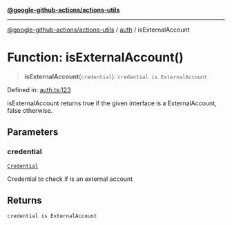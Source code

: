 [**@google-github-actions/actions-utils**](../../README.md)

***

[@google-github-actions/actions-utils](../../modules.md) / [auth](../README.md) / isExternalAccount

# Function: isExternalAccount()

> **isExternalAccount**(`credential`): `credential is ExternalAccount`

Defined in: [auth.ts:123](https://github.com/google-github-actions/actions-utils/blob/main/src/auth.ts#L123)

isExternalAccount returns true if the given interface is a ExternalAccount,
false otherwise.

## Parameters

### credential

[`Credential`](../type-aliases/Credential.md)

Credential to check if is an external account

## Returns

`credential is ExternalAccount`
